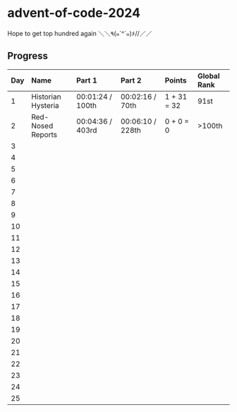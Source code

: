# advent-of-code-2024

Hope to get top hundred again ＼＼٩(๑`^´๑)۶//／／

## Progress

| Day | Name               | Part 1           | Part 2           | Points      | Global Rank |
| --- | :----------------- | :--------------- | :--------------- | :---------- | :---------- |
| 1   | Historian Hysteria | 00:01:24 / 100th | 00:02:16 / 70th  | 1 + 31 = 32 | 91st        |
| 2   | Red-Nosed Reports  | 00:04:36 / 403rd | 00:06:10 / 228th | 0 + 0 = 0   | >100th      |
| 3   |                    |                  |                  |             |             |
| 4   |                    |                  |                  |             |             |
| 5   |                    |                  |                  |             |             |
| 6   |                    |                  |                  |             |             |
| 7   |                    |                  |                  |             |             |
| 8   |                    |                  |                  |             |             |
| 9   |                    |                  |                  |             |             |
| 10  |                    |                  |                  |             |             |
| 11  |                    |                  |                  |             |             |
| 12  |                    |                  |                  |             |             |
| 13  |                    |                  |                  |             |             |
| 14  |                    |                  |                  |             |             |
| 15  |                    |                  |                  |             |             |
| 16  |                    |                  |                  |             |             |
| 17  |                    |                  |                  |             |             |
| 18  |                    |                  |                  |             |             |
| 19  |                    |                  |                  |             |             |
| 20  |                    |                  |                  |             |             |
| 21  |                    |                  |                  |             |             |
| 22  |                    |                  |                  |             |             |
| 23  |                    |                  |                  |             |             |
| 24  |                    |                  |                  |             |             |
| 25  |                    |                  |                  |             |             |
